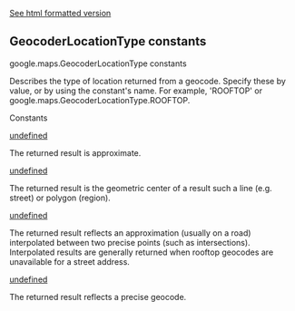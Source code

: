 [See html formatted version](https://huasofoundries.github.io/google-maps-documentation/GeocoderLocationType.html)

GeocoderLocationType constants
------------------------------

google.maps.GeocoderLocationType constants

Describes the type of location returned from a geocode. Specify these by value, or by using the constant's name. For example, 'ROOFTOP' or google.maps.GeocoderLocationType.ROOFTOP.

Constants

[undefined](#GeocoderLocationType.APPROXIMATE)

The returned result is approximate.

[undefined](#GeocoderLocationType.GEOMETRIC_CENTER)

The returned result is the geometric center of a result such a line (e.g. street) or polygon (region).

[undefined](#GeocoderLocationType.RANGE_INTERPOLATED)

The returned result reflects an approximation (usually on a road) interpolated between two precise points (such as intersections). Interpolated results are generally returned when rooftop geocodes are unavailable for a street address.

[undefined](#GeocoderLocationType.ROOFTOP)

The returned result reflects a precise geocode.